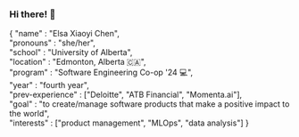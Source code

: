 ### Hi there! 👋

{
  "name" : "Elsa Xiaoyi Chen", <br>
  "pronouns" : "she/her", <br>
  "school" : "University of Alberta", <br>
  "location" : "Edmonton, Alberta 🇨🇦", <br> 
  "program" : "Software Engineering Co-op '24	💻", <br>
  "year" : "fourth year",<br>
  "prev-experience" : ["Deloitte", "ATB Financial", "Momenta.ai"], <br>
  "goal" : "to create/manage software products that make a positive impact to the world", <br>
  "interests" : ["product management", "MLOps", "data analysis"]
}
